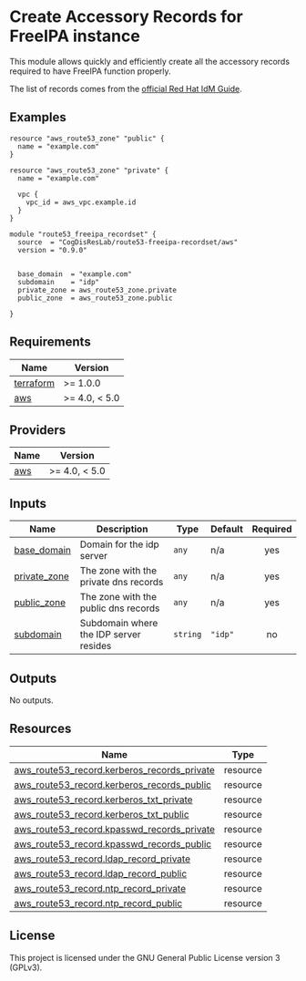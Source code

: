 <!-- BEGIN_TF_DOCS -->
# Create Accessory Records for FreeIPA instance

This module allows quickly and efficiently create all the accessory records required to
have FreeIPA function properly.

The list of records comes from the [official Red Hat IdM Guide](https://access.redhat.com/documentation/en-us/red_hat_enterprise_linux/8/html/installing_identity_management/installing-an-ipa-server-without-integrated-dns_installing-identity-management#ref_idm-dns-records-for-external-dns-systems_installing-an-ipa-server-without-integrated-dns).

## Examples

```hcl
resource "aws_route53_zone" "public" {
  name = "example.com"
}

resource "aws_route53_zone" "private" {
  name = "example.com"

  vpc {
    vpc_id = aws_vpc.example.id
  }
}

module "route53_freeipa_recordset" {
  source  = "CogDisResLab/route53-freeipa-recordset/aws"
  version = "0.9.0"


  base_domain  = "example.com"
  subdomain    = "idp"
  private_zone = aws_route53_zone.private
  public_zone  = aws_route53_zone.public

}
```


## Requirements

| Name | Version |
|------|---------|
| <a name="requirement_terraform"></a> [terraform](#requirement\_terraform) | >= 1.0.0 |
| <a name="requirement_aws"></a> [aws](#requirement\_aws) | >= 4.0, < 5.0 |


## Providers

| Name | Version |
|------|---------|
| <a name="provider_aws"></a> [aws](#provider\_aws) | >= 4.0, < 5.0 |

## Inputs

| Name | Description | Type | Default | Required |
|------|-------------|------|---------|:--------:|
| <a name="input_base_domain"></a> [base\_domain](#input\_base\_domain) | Domain for the idp server | `any` | n/a | yes |
| <a name="input_private_zone"></a> [private\_zone](#input\_private\_zone) | The zone with the private dns records | `any` | n/a | yes |
| <a name="input_public_zone"></a> [public\_zone](#input\_public\_zone) | The zone with the public dns records | `any` | n/a | yes |
| <a name="input_subdomain"></a> [subdomain](#input\_subdomain) | Subdomain where the IDP server resides | `string` | `"idp"` | no |

## Outputs

No outputs.

## Resources

| Name | Type |
|------|------|
| [aws_route53_record.kerberos_records_private](https://registry.terraform.io/providers/hashicorp/aws/latest/docs/resources/route53_record) | resource |
| [aws_route53_record.kerberos_records_public](https://registry.terraform.io/providers/hashicorp/aws/latest/docs/resources/route53_record) | resource |
| [aws_route53_record.kerberos_txt_private](https://registry.terraform.io/providers/hashicorp/aws/latest/docs/resources/route53_record) | resource |
| [aws_route53_record.kerberos_txt_public](https://registry.terraform.io/providers/hashicorp/aws/latest/docs/resources/route53_record) | resource |
| [aws_route53_record.kpasswd_records_private](https://registry.terraform.io/providers/hashicorp/aws/latest/docs/resources/route53_record) | resource |
| [aws_route53_record.kpasswd_records_public](https://registry.terraform.io/providers/hashicorp/aws/latest/docs/resources/route53_record) | resource |
| [aws_route53_record.ldap_record_private](https://registry.terraform.io/providers/hashicorp/aws/latest/docs/resources/route53_record) | resource |
| [aws_route53_record.ldap_record_public](https://registry.terraform.io/providers/hashicorp/aws/latest/docs/resources/route53_record) | resource |
| [aws_route53_record.ntp_record_private](https://registry.terraform.io/providers/hashicorp/aws/latest/docs/resources/route53_record) | resource |
| [aws_route53_record.ntp_record_public](https://registry.terraform.io/providers/hashicorp/aws/latest/docs/resources/route53_record) | resource |

## License

This project is licensed under the GNU General Public License version 3 (GPLv3).
<!-- END_TF_DOCS -->
